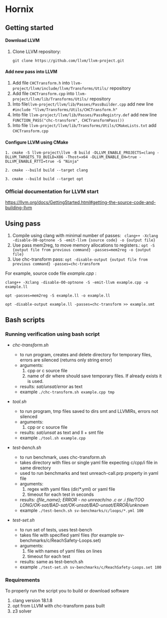 # Hornix

## **Getting started**

#### Download LLVM

1. Clone LLVM repository:

    `git clone https://github.com/llvm/llvm-project.git`


#### Add new pass into LLVM

1. Add file `CHCTransform.h` into `llvm-project/llvm/include/llvm/Transforms/Utils/` repository
2. Add file `CHCTransform.cpp` into `llvm-project/llvm/lib/Transforms/Utils/` repository
3. Into file`llvm-project/llvm/lib/Passes/PassBuilder.cpp` add new line `#include "llvm/Transforms/Utils/CHCTransform.h"`
4. Into file `llvm-project/llvm/lib/Passes/PassRegistry.def` add new line `FUNCTION_PASS("chc-transform", CHCTransformPass())`
5. Into file `llvm-project/llvm/lib/Transforms/Utils/CMakeLists.txt` add `CHCTransform.cpp`


 #### Configure LLVM using CMake

```
1. cmake -S llvm-project\llvm -B build -DLLVM_ENABLE_PROJECTS=clang -DLLVM_TARGETS_TO_BUILD=X86 -Thost=x64 -DLLVM_ENABLE_EH=true -DLLVM_ENABLE_RTTI=true -G "Ninja"

2. cmake --build build --target clang

3. cmake --build build --target opt
```

### Official documentation for LLVM start

https://llvm.org/docs/GettingStarted.html#getting-the-source-code-and-building-llvm


## **Using pass**

1. Compile using clang with minimal number of passes: ` clang++ -Xclang -disable-O0-optnone -S -emit-llvm {source code} -o {output file}`
2. Use pass mem2reg, to move memory allocations to registers.: `opt -S {output file from previous command} -passes=mem2reg -o {output file}`
3. Use chc-transform pass: `opt -disable-output {output file from previous command} -passes=chc-transform`


For example, source code file *example.cpp* :

```
clang++ -Xclang -disable-O0-optnone -S -emit-llvm example.cpp -o example.ll

opt -passes=mem2reg -S example.ll -o example.ll

opt -disable-output example.ll -passes=chc-transform >> example.smt
```

## **Bash scripts**

### **Running verification using bash script**

- *chc-transform.sh* 
    * to run program, creates and delete directory for temporary files, errors are silenced (returns only string error)
    * arguments: 
        1. cpp or c source file 
        2. name of dir where should save temporary files. If already exists it is used. 
    * results: *sat/unsat/error* as text
    * example `./chc-transform.sh example.cpp tmp`

- *tool.sh*
    * to run program, tmp files saved to dirs smt and LLVMIRs, errors not silenced
    * arguments: 
        1. cpp or c source file  
    * results: *sat/unsat* as text and ll + smt file
    * example `./tool.sh example.cpp`

- *test-bench.sh*
    * to run benchmark, uses chc-transform.sh
    * takes directory with files or single yaml file expecting c/cpp/i file in same directory
    * used to run benchmarks and test unreach-call.prp property in yaml file  
    * arguments: 
        1. regex with yaml files (dir/*.yml) or yaml file
        2. timeout for each test in seconds  
    * results: *{file_name}; ERROR - no unreach/no .c or .i file/TOO LONG/OK-sat/BAD-sat/OK-unsat/BAD-unsat/ERROR/unknown*
    * example `./test-bench.sh sv-benchmarks/c/loops/*.yml 100`


- *test-set.sh*
    * to run set of tests, uses test-bench
    * takes file with specified yaml files (for example sv-benchmarks/c/ReachSafety-Loops.set)
    * arguments: 
        1. file with names of yaml files on lines
        2. timeout for each test
    * results: same as test-bench.sh
    * example `./test-set.sh sv-benchmarks/c/ReachSafety-Loops.set 100`

### **Requirements**

To properly run the script you to build or download software

1. clang version 18.1.8
2. opt from LLVM with chc-transform pass built
3. z3 solver
